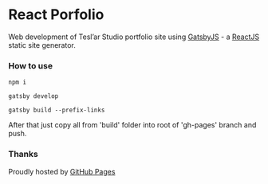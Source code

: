 # React Porfolio

Web development of Теsl’ar Studio portfolio site using [GatsbyJS](https://github.com/gatsbyjs/gatsby) - a [ReactJS](https://facebook.github.io/react) static site generator.

### How to use

`npm i`

`gatsby develop`

`gatsby build --prefix-links`

After that just copy all from 'build' folder into root of 'gh-pages' branch and push.

### Thanks

Proudly hosted by [GitHub Pages](https://pages.github.com)
